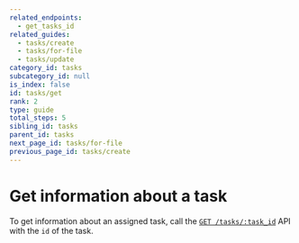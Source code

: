 ```yaml
---
related_endpoints:
  - get_tasks_id
related_guides:
  - tasks/create
  - tasks/for-file
  - tasks/update
category_id: tasks
subcategory_id: null
is_index: false
id: tasks/get
rank: 2
type: guide
total_steps: 5
sibling_id: tasks
parent_id: tasks
next_page_id: tasks/for-file
previous_page_id: tasks/create
---
```


# Get information about a task

To get information about an assigned task, call the
[`GET /tasks/:task_id`](e://get_tasks_id) API with the
`id` of the task.

<Samples id='get_tasks_id' >

</Samples>
